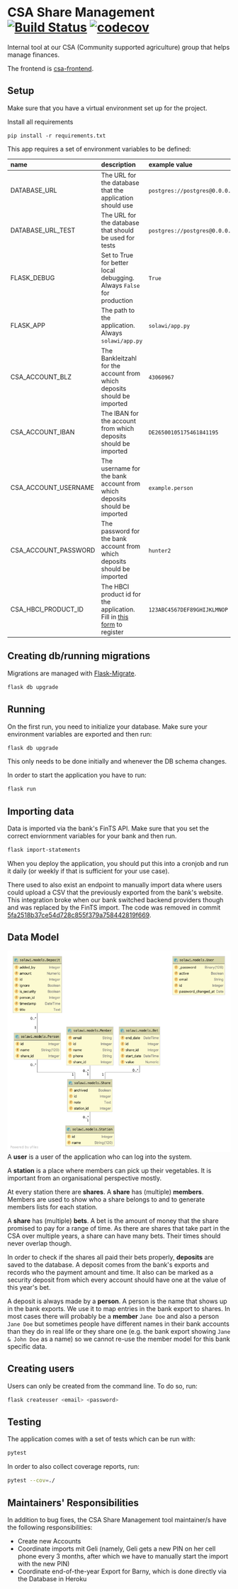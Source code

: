 # CSA Share Management [![Build Status](https://travis-ci.org/k-nut/csa-share-management.svg?branch=master)](https://travis-ci.org/k-nut/csa-share-management) [![codecov](https://codecov.io/gh/k-nut/csa-share-management/branch/master/graph/badge.svg)](https://codecov.io/gh/k-nut/csa-share-management)

Internal tool at our CSA (Community supported agriculture) group that helps manage finances.

The frontend is [csa-frontend](https://github.com/k-nut/csa-frontend).

## Setup
Make sure that you have a virtual environment set up for the project.

Install all requirements 
```
pip install -r requirements.txt
```

This app requires a set of environment variables to be defined:

| name                 | description                                                                 | example value                                  |
|:---------------------|:----------------------------------------------------------------------------|:-----------------------------------------------|
| DATABASE_URL         | The URL for the database that the application should use                    | `postgres://postgres@0.0.0.0:5432/solawi`      |
| DATABASE_URL_TEST    | The URL for the database that should be used for tests                      | `postgres://postgres@0.0.0.0:5432/test_solawi` |
| FLASK_DEBUG          | Set to True for better local debugging. Always `False` for production       | `True `                                        |
| FLASK_APP            | The path to the application. Always `solawi/app.py`                         | `solawi/app.py `                               |
| CSA_ACCOUNT_BLZ      | The Bankleitzahl for the account from which deposits should be imported     | `43060967 `                                    |
| CSA_ACCOUNT_IBAN     | The IBAN for the account from which deposits should be imported             | `DE26500105175461841195`                       |
| CSA_ACCOUNT_USERNAME | The username for the bank account from which deposits should be imported    | `example.person `                              |
| CSA_ACCOUNT_PASSWORD | The password for the bank account from which deposits should be imported    | `hunter2`                                      |
| CSA_HBCI_PRODUCT_ID  | The HBCI product id for the application. Fill in [this form](1) to register | `123ABC4567DEF89GHIJKLMNOP`                    |

## Creating db/running migrations
Migrations are managed with [Flask-Migrate](https://flask-migrate.readthedocs.io/en/latest/). 
```bash
flask db upgrade
```

## Running
On the first run, you need to initialize your database. Make sure your environment variables are exported and then run:
```bash
flask db upgrade
```
This  only needs to be done initially and whenever the DB schema changes. 

In order to start the application you have to run:
```bash
flask run
```

## Importing data
Data is imported via the bank's FinTS API. Make sure that you set the correct enviornment
variables for your bank and then run.
```bash
flask import-statements
```
When you deploy the application, you should put this into a cronjob and run it 
daily (or weekly if that is sufficient for your use case).

There used to also exist an endpoint to manually import data where users could upload a CSV that the previously
exported from the bank's website. This integration broke when our bank switched backend providers though
and was replaced by the FinTS import. The code was removed in commit [5fa2518b37ce54d728c855f379a758442819f669](https://github.com/k-nut/csa-share-management/commit/5fa2518b37ce54d728c855f379a758442819f669).

## Data Model
![data model graph](./db-structure.png)
A **user** is a user of the application who can log into the system.

A **station** is a place where members can pick up their vegetables. It is important from an organisational perspective mostly.

At every station there are **shares**. A **share** has (multiple) **members**. Members are used to show who a share 
belongs to and to generate members lists for each station. 

A **share** has (multiple) **bets**. A bet is the amount of money that the share promised to pay for a range of time.
As there are shares that take part in the CSA over multiple years, a share can have many bets. Their times should never
overlap though. 

In order to check if the shares all paid their bets properly, **deposits** are saved to the database. A deposit comes
from the bank's exports and records who the payment amount and time. It also can be marked as a security deposit from
which every account should have one at the value of this year's bet.

A deposit is always made by a **person**. A person is the name that shows up in the bank exports. We use it to map entries
in the bank export to shares. In most cases there will probably be a **member** `Jane Doe` and also a person `Jane Doe` 
but sometimes people have different names in their bank accounts than they do in real life or they share one (e.g. the
bank export showing `Jane & John Doe` as a name) so we cannot re-use the member model for this bank specific data.

## Creating users
Users can only be created from the command line. To do so, run:
```bash
flask createuser <email> <password>
```


## Testing
The application comes with a set of tests which can be run with:
```bash
pytest
```
In order to also collect coverage reports, run:
```bash
pytest --cov=./
```

[1]: https://www.hbci-zka.de/register/prod_register.htm

## Maintainers' Responsibilities 
In addition to bug fixes, the CSA Share Management tool maintainer/s have the following responsibilities: 
- Create new Accounts 
- Coordinate imports mit Geli (namely, Geli gets a new PIN on her cell phone every 3 months, after which we have to manually start the import with the new PIN)
- Coordinate end-of-the-year Export for Barny, which is done directly via the Database in Heroku
